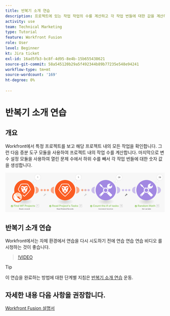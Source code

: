 ```yaml
---
title: 반복기 소개 연습
description: 프로젝트에 있는 작업 작업의 수를 계산하고 각 작업 번들에 대한 값을 계산하는 방법을 알아봅니다. [!DNL Adobe Workfront Fusion].
activity: use
team: Technical Marketing
type: Tutorial
feature: Workfront Fusion
role: User
level: Beginner
kt: Jira ticket
exl-id: 16ad5fb3-bc8f-4d95-8e4b-15b655438621
source-git-commit: 58a545120b29a5f492344b89b77235e548e94241
workflow-type: tm+mt
source-wordcount: '169'
ht-degree: 0%

---
```


# 반복기 소개 연습

## 개요

Workfront에서 특정 프로젝트를 보고 해당 프로젝트 내의 모든 작업을 확인합니다. 그런 다음 증분 도구 모듈을 사용하여 프로젝트 내의 작업 수를 계산합니다. 마지막으로 변수 설정 모듈을 사용하여 열린 문제 수에서 하위 수를 빼서 각 작업 번들에 대한 숫자 값을 생성합니다.

![Fusion 시나리오의 이미지](assets/iteration-and-aggregation-1.png)

## 반복기 소개 연습

Workfront에서는 자체 환경에서 연습을 다시 시도하기 전에 연습 연습 연습 비디오 를 시청하는 것이 좋습니다.

>[!VIDEO](https://video.tv.adobe.com/v/335278/?quality=12)

>[!TIP]
>
>이 연습을 완료하는 방법에 대한 단계별 지침은 [반복기 소개 연습](https://experienceleague.adobe.com/docs/workfront-learn/tutorials-workfront/fusion/exercises/introduction-to-iterators.html?lang=en) 운동.


## 자세한 내용 다음 사항을 권장합니다.

[Workfront Fusion 설명서](https://experienceleague.adobe.com/docs/workfront/using/adobe-workfront-fusion/workfront-fusion-2.html?lang=en)
